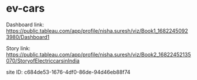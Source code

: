 # ev-cars

Dashboard link:  https://public.tableau.com/app/profile/nisha.suresh/viz/Book1_16822450923980/Dashboard1

<script type='module' src='https://prod-useast-b.online.tableau.com/javascripts/api/tableau.embedding.3.latest.min.js'></script><tableau-viz id='tableau-viz' src='https://prod-useast-b.online.tableau.com/t/nishasuresh/views/VisualizationToolforElectricVehicleChargeandRangeAnalysisbyNishasuresh/Dashboard1' width='1320' height='2063' toolbar='bottom' ></tableau-viz>



Story link:  https://public.tableau.com/app/profile/nisha.suresh/viz/Book2_16822452135070/StoryofElectriccarsinIndia

<script type='module' src='https://prod-useast-b.online.tableau.com/javascripts/api/tableau.embedding.3.latest.min.js'></script><tableau-viz id='tableau-viz' src='https://prod-useast-b.online.tableau.com/t/nishasuresh/views/VisualizationToolforElectricVehicleChargeandRangeAnalysisbyNishasuresh/StoryofElectriccarsinIndia/ec2e0dbe-45e7-49ad-a848-2a9bff4e145f/fd0f6e2b-83a4-418b-b394-ef0cdc3335e7' width='1016' height='1027' toolbar='bottom' ></tableau-viz>


site ID: c684de53-1676-4df0-86de-94d46eb88f74


